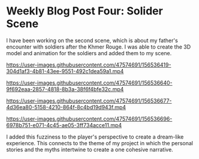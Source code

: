 
# Weekly Blog Post Four: Solider Scene

I have been working on the second scene, which is about my father's encounter with soldiers after the Khmer Rouge. I was able to create the 3D model and animation for the soldiers and added them to my scene. 

https://user-images.githubusercontent.com/47574691/156536419-304d1af3-4b81-43ee-9551-492c1dea59a1.mp4



https://user-images.githubusercontent.com/47574691/156536640-9f692eaa-2857-4818-8b3a-38f6f4bfe32c.mp4




https://user-images.githubusercontent.com/47574691/156536677-4d36ea80-5158-4210-864f-8c4bd19d943f.mp4




https://user-images.githubusercontent.com/47574691/156536696-6978b751-e071-4c45-ae05-3ff734acce11.mp4


I added this fuzziness to the player's perspective to create a dream-like experience. This connects to the theme of my project in which the personal stories and the myths intertwine to create a one cohesive narrative. 
